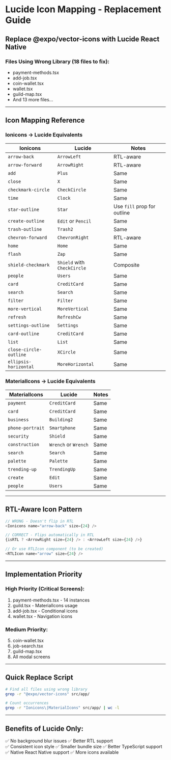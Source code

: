 # Lucide Icon Mapping - Replacement Guide
## Replace @expo/vector-icons with Lucide React Native

### Files Using Wrong Library (18 files to fix):
- payment-methods.tsx
- add-job.tsx  
- coin-wallet.tsx
- wallet.tsx
- guild-map.tsx
- And 13 more files...

---

## Icon Mapping Reference

### Ionicons → Lucide Equivalents

| Ionicons | Lucide | Notes |
|----------|--------|-------|
| `arrow-back` | `ArrowLeft` | RTL-aware |
| `arrow-forward` | `ArrowRight` | RTL-aware |
| `add` | `Plus` | Same |
| `close` | `X` | Same |
| `checkmark-circle` | `CheckCircle` | Same |
| `time` | `Clock` | Same |
| `star-outline` | `Star` | Use `fill` prop for outline |
| `create-outline` | `Edit` or `Pencil` | Same |
| `trash-outline` | `Trash2` | Same |
| `chevron-forward` | `ChevronRight` | RTL-aware |
| `home` | `Home` | Same |
| `flash` | `Zap` | Same |
| `shield-checkmark` | `Shield` with `CheckCircle` | Composite |
| `people` | `Users` | Same |
| `card` | `CreditCard` | Same |
| `search` | `Search` | Same |
| `filter` | `Filter` | Same |
| `more-vertical` | `MoreVertical` | Same |
| `refresh` | `RefreshCw` | Same |
| `settings-outline` | `Settings` | Same |
| `card-outline` | `CreditCard` | Same |
| `list` | `List` | Same |
| `close-circle-outline` | `XCircle` | Same |
| `ellipsis-horizontal` | `MoreHorizontal` | Same |

### MaterialIcons → Lucide Equivalents

| MaterialIcons | Lucide | Notes |
|---------------|--------|-------|
| `payment` | `CreditCard` | Same |
| `card` | `CreditCard` | Same |
| `business` | `Building2` | Same |
| `phone-portrait` | `Smartphone` | Same |
| `security` | `Shield` | Same |
| `construction` | `Wrench` or `Wrench` | Same |
| `search` | `Search` | Same |
| `palette` | `Palette` | Same |
| `trending-up` | `TrendingUp` | Same |
| `create` | `Edit` | Same |
| `people` | `Users` | Same |

---

## RTL-Aware Icon Pattern

```typescript
// WRONG - Doesn't flip in RTL
<Ionicons name="arrow-back" size={24} />

// CORRECT - Flips automatically in RTL
{isRTL ? <ArrowRight size={24} /> : <ArrowLeft size={24} />}

// Or use RTLIcon component (to be created)
<RTLIcon name="arrow" size={24} />
```

---

## Implementation Priority

### High Priority (Critical Screens):
1. payment-methods.tsx - 14 instances
2. guild.tsx - MaterialIcons usage
3. add-job.tsx - Conditional icons
4. wallet.tsx - Navigation icons

### Medium Priority:
5. coin-wallet.tsx
6. job-search.tsx
7. guild-map.tsx
8. All modal screens

---

## Quick Replace Script

```bash
# Find all files using wrong library
grep -r "@expo/vector-icons" src/app/

# Count occurrences
grep -r "Ionicons\|MaterialIcons" src/app/ | wc -l
```

---

## Benefits of Lucide Only:
✅ No background blur issues
✅ Better RTL support  
✅ Consistent icon style
✅ Smaller bundle size
✅ Better TypeScript support
✅ Native React Native support
✅ More icons available

